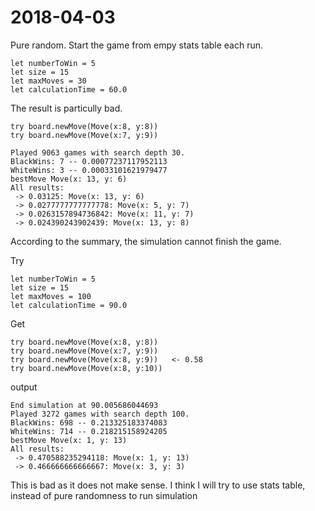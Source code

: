 # 2018-04-03

Pure random. Start the game from empy stats table each run.

    let numberToWin = 5
    let size = 15
    let maxMoves = 30
    let calculationTime = 60.0

The result is particully bad. 

    try board.newMove(Move(x:8, y:8))
    try board.newMove(Move(x:7, y:9))

    Played 9063 games with search depth 30.
    BlackWins: 7 -- 0.00077237117952113
    WhiteWins: 3 -- 0.00033101621979477
    bestMove Move(x: 13, y: 6)
    All results:
     -> 0.03125: Move(x: 13, y: 6)
     -> 0.0277777777777778: Move(x: 5, y: 7)
     -> 0.0263157894736842: Move(x: 11, y: 7)
     -> 0.024390243902439: Move(x: 13, y: 8)

According to the summary, the simulation cannot finish the game.

Try 

    let numberToWin = 5
    let size = 15
    let maxMoves = 100
    let calculationTime = 90.0

Get 

    try board.newMove(Move(x:8, y:8))
    try board.newMove(Move(x:7, y:9))
    try board.newMove(Move(x:8, y:9))   <- 0.58 
    try board.newMove(Move(x:8, y:10))
    
output 

    End simulation at 90.005686044693
    Played 3272 games with search depth 100.
    BlackWins: 698 -- 0.213325183374083
    WhiteWins: 714 -- 0.218215158924205
    bestMove Move(x: 1, y: 13)
    All results:
     -> 0.470588235294118: Move(x: 1, y: 13)
     -> 0.466666666666667: Move(x: 3, y: 3)

This is bad as it does not make sense. I think I will try to use stats table,
instead of pure randomness to run simulation
